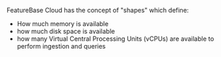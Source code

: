 FeatureBase Cloud has the concept of "shapes" which define:
* How much memory is available
* how much disk space is available
* how many Virtual Central Processing Units (vCPUs) are available to perform ingestion and queries